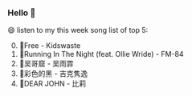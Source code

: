 ### Hello 👋

😄 listen to my this week song list of top 5:

0. 🌈Free - Kidswaste
1. 🌈Running In The Night (feat. Ollie Wride) - FM-84
2. 🌈吴哥窟 - 吴雨霏
3. 🌈彩色的黑 - 吉克隽逸
4. 🌈DEAR JOHN - 比莉

